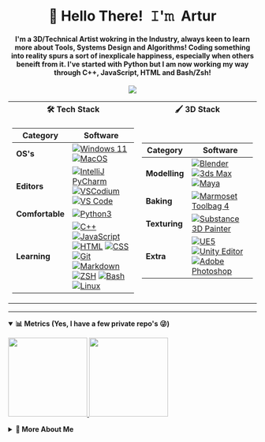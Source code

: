 <!-- Title -->
<h1 align="center" title="Hello there!">👋 Hello There! 𝙸'𝚖 Artur</h1>

<!-- Intro Summary -->
<h4 align="center">I'm a 3D/Technical Artist wokring in the Industry, always keen to learn more about Tools, Systems Design and Algorithms! Coding something into reality spurs a sort of inexplicale happiness, especially when others beneift from it. I've started with Python but I am now working my way through C++, JavaScript, HTML and Bash/Zsh!</h4>

<!-- Socials -->
<p align="center">
   <kbd>
      <a href="mailto:tech.xtxni@8shield.net" title="Email Address"><img src="https://img.shields.io/badge/Mail-8B89CC?style=flat&logo=protonmail&logoColor=white" /></a>
   </kbd>
</p>


<!-- Stacks -->
<table>
<tr><th>🛠️ Tech Stack </th><th>🖌 3D Stack</th></tr>
<tr><td>

<!-- Table 1 -->
|**Category**| **Software** |
|--|--|
|**OS's**| [![Windows 11](https://img.shields.io/badge/windows-11?style=flat&logo=windows-11&logoColor=blue&color=gray)](https://www.microsoft.com/software-download/windows11) [![MacOS](https://img.shields.io/badge/MacOS-343434?style=flat&logo=apple&logoColor=white)](https://support.apple.com/downloads/macos)|
|**Editors**| [![IntelliJ PyCharm](https://img.shields.io/badge/IntelliJ_PyCharm-PyCharm?style=flat&logo=pycharm&logoColor=black)](https://www.jetbrains.com/pycharm/download/) [![VSCodium](https://img.shields.io/badge/VSCodium-2F80ED?style=flat&logo=VSCodium&logoColor=white)](https://vscodium.com/) [![VS Code](https://img.shields.io/badge/VSCode-vscode?style=flat&logo=visual-studio-code&logoColor=blue&color=gray)](https://code.visualstudio.com/)
|**Comfortable**| [![Python3](https://img.shields.io/badge/Python-python?style=flat&logo=python&color=yellow)](https://www.python.org/)
|**Learning**| [![C++](https://img.shields.io/badge/C%2B%2B-00599C?style=flat&logo=c%2B%2B&logoColor=white)](https://isocpp.org/) [![JavaScript](https://img.shields.io/badge/Javascript-F7DF1E?style=flat&logo=javascript&logoColor=white)](https://www.javascript.com/)  [![HTML](https://img.shields.io/badge/HTML-239120?style=flat&logo=html5&logoColor=white)](https://html.spec.whatwg.org/) [![CSS](https://img.shields.io/badge/CSS-239120?&style=flat&logo=css3&logoColor=white)](https://www.w3.org/TR/CSS/#css) <br> [![Git](https://img.shields.io/badge/Git-E44C30?style=flat&logo=git&logoColor=white)](https://git-scm.com/) [![Markdown](https://img.shields.io/badge/Markdown-1b1b1b?style=flat&logo=markdown&logoColor=white)](https://en.wikipedia.org/wiki/Markdown) [![ZSH](https://img.shields.io/badge/Zsh-zsh?style=flat&logo=zsh&logoColor=black)](https://github.com/ohmyzsh/ohmyzsh/wiki/Installing-ZSH) [![Bash](https://img.shields.io/static/v1?label=&message=Bash&color=4EAA25&logo=gnubash&logoColor=FFFFFF)](https://www.gnu.org/software/bash/) <br> [![Linux](https://img.shields.io/badge/Linux-BA3E3E?style=flat&logo=linux&logoColor=black)](https://www.linux.org/)

</td><td>

<!-- Table 2 -->
|**Category**| **Software**
|--|--|
|**Modelling**| [![Blender](https://img.shields.io/badge/Blender-blender?style=flat&logo=blender&color=gray)](https://www.blender.org/) [![3ds Max](https://img.shields.io/badge/3ds_Max-3dsmax?style=flat&logo=autodesk&logoColor=teal&color=gray)](https://www.autodesk.com/products/3ds-max) [![Maya](https://img.shields.io/badge/Maya-maya?style=flat&logo=autodeskmaya&logoColor=teal&color=gray)](https://www.autodesk.com/products/maya/)
|**Baking**| [![Marmoset Toolbag 4](https://img.shields.io/badge/Marmoset_Toolbag_4-marmoset4?style=flat&color=gray)](https://marmoset.co/)
|**Texturing**| [![Substance 3D Painter](https://img.shields.io/badge/Substance_3D_Painter-painter?style=flat&logo=adobe&logoColor=red&color=gray)](https://www.adobe.com/products/substance3d-painter.html)
|**Extra**| [![UE5](https://img.shields.io/badge/Unreal%20Engine%205-ue5?style=flat&logo=unrealengine&logoColor=white&color=gray)](https://www.unrealengine.com/en-US) [![Unity Editor](https://img.shields.io/badge/Unity-unite?style=flat&logo=unity&logoColor=white&color=gray)](https://unity.com/) [![Adobe Photoshop](https://img.shields.io/badge/Photoshop-photoshop?style=flat&logo=adobephotoshop&logoColor=darkblue)](https://www.adobe.com/products/photoshop.html)
</td></tr> </table>

----
</p>
</details>

<!-- Metrics -->
<details open>
  <summary><b>📊 Metrics (Yes, I have a few private repo's 😜)</b></summary>
    <p>
<a href="https://github.com/Chillsmeit">
   <img height="160em" src="https://github-readme-stats.vercel.app/api?username=r0fld4nc3&theme=vue-dark&show_icons=true&hide_border=true&count_private=true">
   <img height="160em" src="https://github-readme-stats.vercel.app/api/top-langs/?username=r0fld4nc3&theme=vue-dark&show_icons=true&hide_border=true&layout=compact">
</a>
</p>
</details>


<!-- About Section -->
<details>
  <summary><b>👤 More About Me</b></summary>
    <p>
      
<blockquote>

I'm a passionate 3D Technical Artist at an Art Outsourcing Studio in Germany, working on various Tooling and Pipeline integrations as well as Backend/Frontend-ish maintainer. <br>

I'm pretty much all self-taught, having passed through University, however, it was still a rather new subject at the time and unfortunately what came from it was limited. <br>

I am currently a developer/3D Artist on a mod project called Galactic Contention - A total conversion mod for Squad <br>

I love Tech 💻 in general, but have also grown to love the outdoors 🌲 just as much. And... cats 🙀! Furthermore, I've recently rekindled a passion for reading 📖, which has taken up some time now in my daily life!<br>
Though where I spend most of my time is either gaming 🎮 or personal projects!<br>

Additionally, I'm a sucker for FOSS 💿, Privacy 🥷 and Security 🔒! <br>
</blockquote>
    
----
  </p>
</details>
